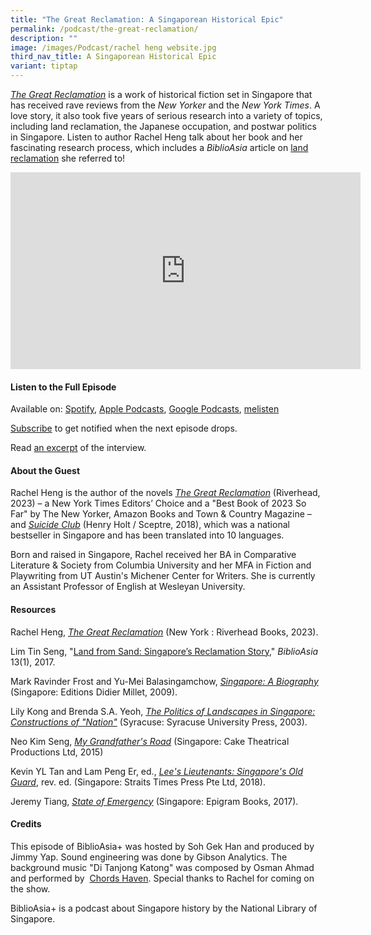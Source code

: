 ```yaml
---
title: "The Great Reclamation: A Singaporean Historical Epic"
permalink: /podcast/the-great-reclamation/
description: ""
image: /images/Podcast/rachel heng website.jpg
third_nav_title: A Singaporean Historical Epic
variant: tiptap
---
```

<p><em><a href="https://eservice.nlb.gov.sg/item_holding.aspx?bid=206018224" rel="noopener noreferrer nofollow" target="_blank">The Great Reclamation</a></em> is
a work of historical fiction set in Singapore that has received rave reviews
from the <em>New Yorker</em> and the <em>New York Times</em>. A love story,
it also took five years of serious research into a variety of topics, including
land reclamation, the Japanese occupation, and postwar politics in Singapore.
Listen to author Rachel Heng talk about her book and her fascinating research
process, which includes a <em>BiblioAsia</em> article on <a href="/vol-13/issue-1/apr-jun-2017/land-from-sand/" rel="noopener noreferrer nofollow" target="_blank">land reclamation</a> she
referred to!</p>
<div class="iframe-wrapper">
<iframe height="315" width="560" allowfullscreen="true" frameborder="0" src="https://www.youtube.com/embed/videoseries?si=5fiHFQaJ9hxa3_ie&amp;list=PLJlLW0qKYHTNxyG3nZCd47tKP_5G7Ntv4"></iframe>
</div>
<h4><strong>Listen to the Full Episode</strong></h4>
<p>Available on: <a href="https://open.spotify.com/episode/6vGhTAmDHGqSJulPUEurv6" rel="noopener noreferrer nofollow" target="_blank">Spotify</a>,
<a href="https://podcasts.apple.com/us/podcast/the-great-reclamation/id1688142751?i=1000625199927" rel="noopener noreferrer nofollow" target="_blank">Apple Podcasts</a>, <a href="https://podcasts.google.com/feed/aHR0cHM6Ly9mZWVkcy5jYXB0aXZhdGUuZm0vYmlibGlvYXNpYS8/episode/MzRlY2UzN2QtOWMyNC00MDI3LTkyODAtYzlhODUxYjEzYWYy?sa=X&amp;ved=0CAUQkfYCahcKEwiw0brBiO-AAxUAAAAAHQAAAAAQAQ" rel="noopener noreferrer nofollow" target="_blank">Google Podcasts</a>,
<a href="https://www.melisten.sg/podcast/playlist/BiblioAsia%2B-2115156/The-Great-Reclamation-2115201" rel="noopener noreferrer nofollow" target="_blank">melisten</a>
</p>
<p><a href="https://open.spotify.com/show/66PYiIthr1KqQhJ82XH4DN" rel="noopener noreferrer nofollow" target="_blank">Subscribe</a> to
get notified when the next episode drops.</p>
<p>Read <a href="/vol-19/issue-4/jan-mar-2024/interview-rachel-heng/" rel="noopener noreferrer nofollow" target="_blank">an excerpt</a> of
the interview.</p>
<h4><strong>About the Guest</strong></h4>
<p>Rachel Heng is the author of the novels <em><a href="https://eservice.nlb.gov.sg/item_holding.aspx?bid=206018224" rel="noopener noreferrer nofollow" target="_blank">The Great Reclamation</a></em> (Riverhead,
2023) – a New York Times Editors’ Choice and a "Best Book of 2023 So Far"
by The New Yorker, Amazon Books and Town &amp; Country Magazine – and <em><a href="https://eservice.nlb.gov.sg/item_holding.aspx?bid=203154066" rel="noopener noreferrer nofollow" target="_blank">Suicide Club</a></em> (Henry
Holt / Sceptre, 2018), which was a national bestseller in Singapore and
has been translated into 10 languages.</p>
<p>Born and raised in Singapore, Rachel received her BA in Comparative Literature
&amp; Society from Columbia University and her MFA in Fiction and Playwriting
from UT Austin's Michener Center for Writers. She is currently an Assistant
Professor of English at Wesleyan University.</p>
<h4><strong>Resources</strong></h4>
<p>Rachel Heng, <em><a href="https://eservice.nlb.gov.sg/item_holding.aspx?bid=206018224" rel="noopener noreferrer nofollow" target="_blank">The Great Reclamation</a></em> (New
York : Riverhead Books, 2023).</p>
<p>Lim Tin Seng, "<a href="/vol-13/issue-1/apr-jun-2017/land-from-sand/" rel="noopener noreferrer nofollow" target="_blank">Land from Sand: Singapore’s Reclamation Story</a>," <em>BiblioAsia</em> 13(1),
2017.</p>
<p>Mark Ravinder Frost and Yu-Mei Balasingamchow, <em><a href="https://eservice.nlb.gov.sg/item_holding.aspx?bid=13229116" rel="noopener noreferrer nofollow" target="_blank">Singapore: A Biography</a></em> (Singapore:
Editions Didier Millet, 2009).</p>
<p>Lily Kong and Brenda S.A. Yeoh, <em><a href="https://eservice.nlb.gov.sg/item_holding.aspx?bid=11772279" rel="noopener noreferrer nofollow" target="_blank">The Politics of Landscapes in Singapore: Constructions of "Nation"</a></em> (Syracuse:
Syracuse University Press, 2003).</p>
<p>Neo Kim Seng, <em><a href="https://eservice.nlb.gov.sg/item_holding.aspx?bid=202400794" rel="noopener noreferrer nofollow" target="_blank">My Grandfather's Road</a></em> (Singapore:
Cake Theatrical Productions Ltd, 2015)</p>
<p>Kevin YL Tan and Lam Peng Er, ed., <em><a href="https://eservice.nlb.gov.sg/item_holding.aspx?bid=202983783" rel="noopener noreferrer nofollow" target="_blank">Lee's Lieutenants: Singapore's Old Guard</a></em>,
rev. ed. (Singapore: Straits Times Press Pte Ltd, 2018).</p>
<p>Jeremy Tiang, <em><a href="https://eservice.nlb.gov.sg/item_holding.aspx?bid=202785218" rel="noopener noreferrer nofollow" target="_blank">State of Emergency</a></em> (Singapore:
Epigram Books, 2017).</p>
<h4><strong>Credits</strong></h4>
<p>This episode of BiblioAsia+ was hosted by Soh Gek Han and produced by
Jimmy Yap. Sound engineering was done by Gibson Analytics. The background
music "Di Tanjong Katong" was composed by Osman Ahmad and performed by&nbsp;
<a href="https://www.youtube.com/watch?v=uA2v7ka5TAI" rel="noopener noreferrer nofollow" target="_blank">Chords Haven</a>. Special thanks to Rachel for coming on the show.</p>
<p>BiblioAsia+ is a podcast about Singapore history by the National Library
of Singapore.</p>